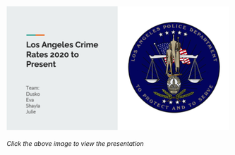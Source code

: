 
[<img alt="Los Angeles Crime Rates 2020 to Present" width="800px" src="Images/Presentation Cover.png" />]([https://www.google.com/](https://github.com/JulieKent/Project-1/blob/main/Los%20Angeles%20Crime%20Rates%202020%20to%20Present%20Presentation.pdf)https://github.com/JulieKent/Project-1/blob/main/Los%20Angeles%20Crime%20Rates%202020%20to%20Present%20Presentation.pdf)

###### _Click the above image to view the presentation_

